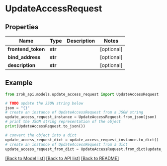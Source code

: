 # UpdateAccessRequest


## Properties

Name | Type | Description | Notes
------------ | ------------- | ------------- | -------------
**frontend_token** | **str** |  | [optional] 
**bind_address** | **str** |  | [optional] 
**description** | **str** |  | [optional] 

## Example

```python
from zrok_api.models.update_access_request import UpdateAccessRequest

# TODO update the JSON string below
json = "{}"
# create an instance of UpdateAccessRequest from a JSON string
update_access_request_instance = UpdateAccessRequest.from_json(json)
# print the JSON string representation of the object
print(UpdateAccessRequest.to_json())

# convert the object into a dict
update_access_request_dict = update_access_request_instance.to_dict()
# create an instance of UpdateAccessRequest from a dict
update_access_request_from_dict = UpdateAccessRequest.from_dict(update_access_request_dict)
```
[[Back to Model list]](../README.md#documentation-for-models) [[Back to API list]](../README.md#documentation-for-api-endpoints) [[Back to README]](../README.md)


